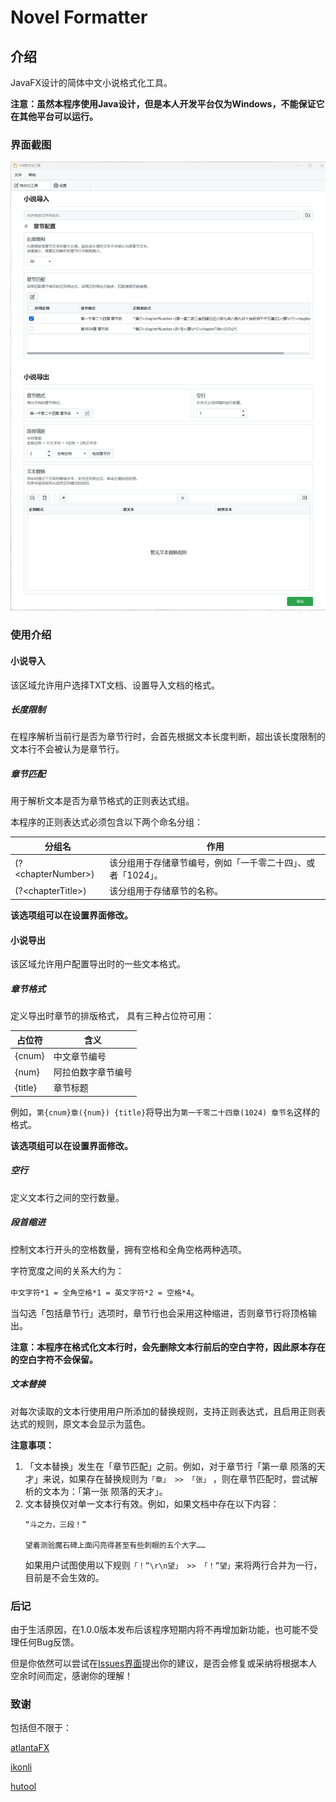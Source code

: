 # Novel Formatter

## 介绍

JavaFX设计的简体中文小说格式化工具。

**注意：虽然本程序使用Java设计，但是本人开发平台仅为Windows，不能保证它在其他平台可以运行。**

### 界面截图

![主界面](./guide/MainPage.png)

### 使用介绍

#### 小说导入

该区域允许用户选择TXT文档、设置导入文档的格式。

##### 长度限制

在程序解析当前行是否为章节行时，会首先根据文本长度判断，超出该长度限制的文本行不会被认为是章节行。

##### 章节匹配

用于解析文本是否为章节格式的正则表达式组。

本程序的正则表达式必须包含以下两个命名分组：

| 分组名                 | 作用                               |
|---------------------|----------------------------------|
| (?\<chapterNumber>) | 该分组用于存储章节编号，例如「一千零二十四」、或者「1024」。 |
| (?\<chapterTitle>)  | 该分组用于存储章节的名称。                    |

**该选项组可以在设置界面修改。**

#### 小说导出

该区域允许用户配置导出时的一些文本格式。

##### 章节格式

定义导出时章节的排版格式， 具有三种占位符可用：

| 占位符     | 含义        |
|---------|-----------|
| {cnum}  | 中文章节编号    |
| {num}   | 阿拉伯数字章节编号 |
| {title} | 章节标题      |

例如，`第{cnum}章({num}) {title}`将导出为`第一千零二十四章(1024) 章节名`这样的格式。

**该选项组可以在设置界面修改。**

##### 空行

定义文本行之间的空行数量。

##### 段首缩进

控制文本行开头的空格数量，拥有空格和全角空格两种选项。

字符宽度之间的关系大约为：

`中文字符*1 = 全角空格*1 = 英文字符*2 = 空格*4`。

当勾选「包括章节行」选项时，章节行也会采用这种缩进，否则章节行将顶格输出。

**注意：本程序在格式化文本行时，会先删除文本行前后的空白字符，因此原本存在的空白字符不会保留。**

##### 文本替换

对每次读取的文本行使用用户所添加的替换规则，支持正则表达式，且启用正则表达式的规则，原文本会显示为蓝色。

**注意事项：**

1. 「文本替换」发生在「章节匹配」之前。例如，对于章节行「第一章 陨落的天才」来说，如果存在替换规则为`「章」 >> 「张」`
   ，则在章节匹配时，尝试解析的文本为：「第一张
   陨落的天才」。
2. 文本替换仅对单一文本行有效。例如，如果文档中存在以下内容：
   ```text
   “斗之力，三段！”
   
   望着测验魔石碑上面闪亮得甚至有些刺眼的五个大字……
   ```
   如果用户试图使用以下规则`「！”\r\n望」 >> 「！”望」`来将两行合并为一行，目前是不会生效的。

### 后记

由于生活原因，在1.0.0版本发布后该程序短期内将不再增加新功能，也可能不受理任何Bug反馈。

但是你依然可以尝试在[Issues界面](https://github.com/Meltryllis163/NovelFormatterFX/issues)提出你的建议，是否会修复或采纳将根据本人空余时间而定，感谢你的理解！

### 致谢

包括但不限于：

[atlantaFX](https://github.com/mkpaz/atlantafx)

[ikonli](https://github.com/kordamp/ikonli)

[hutool](https://github.com/chinabugotech/hutool/)